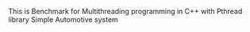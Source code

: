 This is Benchmark for Multithreading programming in C++
with Pthread library
Simple Automotive system
